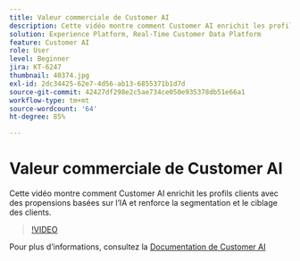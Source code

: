 ```yaml
---
title: Valeur commerciale de Customer AI
description: Cette vidéo montre comment Customer AI enrichit les profils clients avec des propensions basées sur l’IA et renforce la segmentation et le ciblage des clients.
solution: Experience Platform, Real-Time Customer Data Platform
feature: Customer AI
role: User
level: Beginner
jira: KT-6247
thumbnail: 40374.jpg
exl-id: 2dc34425-62e7-4d56-ab13-6855371b1d7d
source-git-commit: 42427df298e2c5ae734ce050e935378db51e66a1
workflow-type: tm+mt
source-wordcount: '64'
ht-degree: 85%

---
```


# Valeur commerciale de Customer AI

Cette vidéo montre comment Customer AI enrichit les profils clients avec des propensions basées sur l’IA et renforce la segmentation et le ciblage des clients.

>[!VIDEO](https://video.tv.adobe.com/v/40374?quality=12&learn=on)

Pour plus d’informations, consultez la [Documentation de Customer AI](https://experienceleague.adobe.com/docs/experience-platform/intelligent-services/customer-ai/overview.html?lang=fr)
